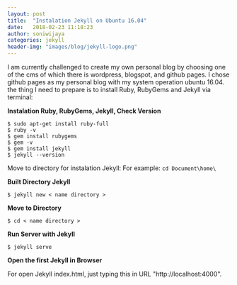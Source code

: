 ```yaml
---
layout: post
title:  "Instalation Jekyll on Ubuntu 16.04"
date:   2018-02-23 11:18:23
author: soniwijaya
categories: jekyll
header-img: "images/blog/jekyll-logo.png"
---
```

I am currently challenged to create my own personal blog by choosing one of the cms of which there is wordpress, blogspot, and github pages. I chose github pages as my personal blog with my system operation ubuntu 16.04. 
the thing I need to prepare is to install Ruby, RubyGems and Jekyll via terminal:

**Instalation Ruby, RubyGems, Jekyll, Check Version**

```
$ sudo apt-get install ruby-full
$ ruby -v
$ gem install rubygems
$ gem -v
$ gem install jekyll
$ jekyll --version
```

Move to directory for instalation Jekyll:
For example: `cd Document\home\`

**Built Directory Jekyll**
```
$ jekyll new < name directory >
```

**Move to Directory**

```
$ cd < name directory > 
```

**Run Server with Jekyll**

```
$ jekyll serve
```

**Open the first Jekyll in Browser**

For open Jekyll index.html, just typing this in URL "http://localhost:4000".